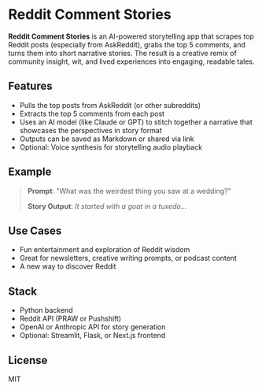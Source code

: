 # Reddit Comment Stories

**Reddit Comment Stories** is an AI-powered storytelling app that scrapes top Reddit posts (especially from AskReddit), grabs the top 5 comments, and turns them into short narrative stories. The result is a creative remix of community insight, wit, and lived experiences into engaging, readable tales.

## Features

- Pulls the top posts from AskReddit (or other subreddits)
- Extracts the top 5 comments from each post
- Uses an AI model (like Claude or GPT) to stitch together a narrative that showcases the perspectives in story format
- Outputs can be saved as Markdown or shared via link
- Optional: Voice synthesis for storytelling audio playback

## Example

> **Prompt**: "What was the weirdest thing you saw at a wedding?"
>
> **Story Output**:
> _It started with a goat in a tuxedo..._

## Use Cases

- Fun entertainment and exploration of Reddit wisdom
- Great for newsletters, creative writing prompts, or podcast content
- A new way to discover Reddit

## Stack

- Python backend
- Reddit API (PRAW or Pushshift)
- OpenAI or Anthropic API for story generation
- Optional: Streamlit, Flask, or Next.js frontend

## License

MIT

